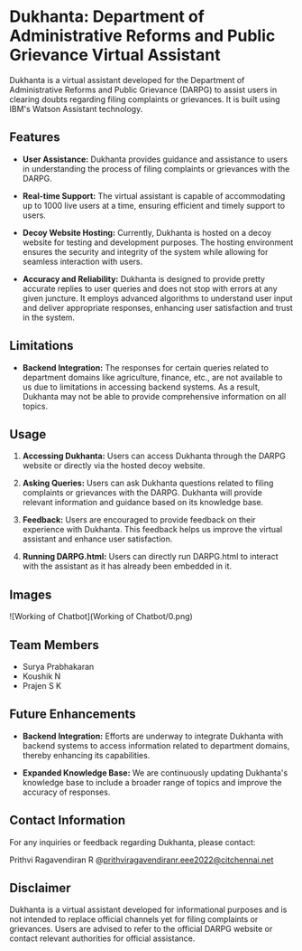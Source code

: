 # Dukhanta: Department of Administrative Reforms and Public Grievance Virtual Assistant

Dukhanta is a virtual assistant developed for the Department of Administrative Reforms and Public Grievance (DARPG) to assist users in clearing doubts regarding filing complaints or grievances. It is built using IBM's Watson Assistant technology.

## Features

- **User Assistance:** Dukhanta provides guidance and assistance to users in understanding the process of filing complaints or grievances with the DARPG.
  
- **Real-time Support:** The virtual assistant is capable of accommodating up to 1000 live users at a time, ensuring efficient and timely support to users.
  
- **Decoy Website Hosting:** Currently, Dukhanta is hosted on a decoy website for testing and development purposes. The hosting environment ensures the security and integrity of the system while allowing for seamless interaction with users.

- **Accuracy and Reliability:** Dukhanta is designed to provide pretty accurate replies to user queries and does not stop with errors at any given juncture. It employs advanced algorithms to understand user input and deliver appropriate responses, enhancing user satisfaction and trust in the system.

## Limitations

- **Backend Integration:** The responses for certain queries related to department domains like agriculture, finance, etc., are not available to us due to limitations in accessing backend systems. As a result, Dukhanta may not be able to provide comprehensive information on all topics.

## Usage

1. **Accessing Dukhanta:** Users can access Dukhanta through the DARPG website or directly via the hosted decoy website.
  
2. **Asking Queries:** Users can ask Dukhanta questions related to filing complaints or grievances with the DARPG. Dukhanta will provide relevant information and guidance based on its knowledge base.

3. **Feedback:** Users are encouraged to provide feedback on their experience with Dukhanta. This feedback helps us improve the virtual assistant and enhance user satisfaction.

4. **Running DARPG.html:** Users can directly run DARPG.html to interact with the assistant as it has already been embedded in it.

## Images

![Working of Chatbot](Working of Chatbot/0.png)

## Team Members

- Surya Prabhakaran
- Koushik N
- Prajen S K

## Future Enhancements

- **Backend Integration:** Efforts are underway to integrate Dukhanta with backend systems to access information related to department domains, thereby enhancing its capabilities.
  
- **Expanded Knowledge Base:** We are continuously updating Dukhanta's knowledge base to include a broader range of topics and improve the accuracy of responses.

## Contact Information

For any inquiries or feedback regarding Dukhanta, please contact:

Prithvi Ragavendiran R @prithviragavendiranr.eee2022@citchennai.net

## Disclaimer

Dukhanta is a virtual assistant developed for informational purposes and is not intended to replace official channels yet for filing complaints or grievances. Users are advised to refer to the official DARPG website or contact relevant authorities for official assistance.
